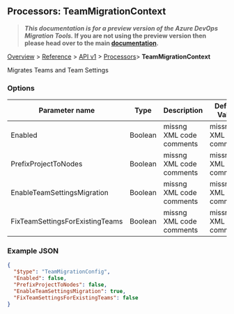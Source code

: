 ## Processors: TeamMigrationContext

>**_This documentation is for a preview version of the Azure DevOps Migration Tools._ If you are not using the preview version then please head over to the main [documentation](https://nkdagility.github.io/azure-devops-migration-tools).**

[Overview](../././index.md) > [Reference](.././index.md) > [API v1](../index.md) > [Processors](./index.md)> **TeamMigrationContext**

Migrates Teams and Team Settings

### Options

| Parameter name         | Type    | Description                              | Default Value                            |
|------------------------|---------|------------------------------------------|------------------------------------------|
| Enabled | Boolean | missng XML code comments | missng XML code comments |
| PrefixProjectToNodes | Boolean | missng XML code comments | missng XML code comments |
| EnableTeamSettingsMigration | Boolean | missng XML code comments | missng XML code comments |
| FixTeamSettingsForExistingTeams | Boolean | missng XML code comments | missng XML code comments |


### Example JSON

```JSON
{
  "$type": "TeamMigrationConfig",
  "Enabled": false,
  "PrefixProjectToNodes": false,
  "EnableTeamSettingsMigration": true,
  "FixTeamSettingsForExistingTeams": false
}
```